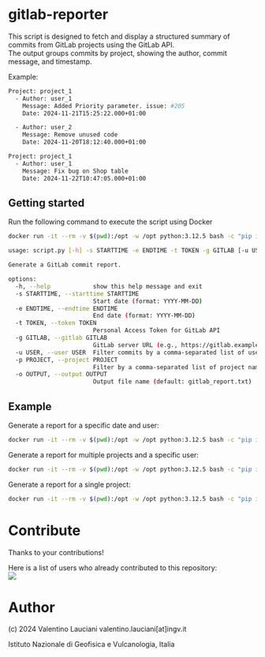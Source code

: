 # gitlab-reporter

This script is designed to fetch and display a structured summary of commits from GitLab projects using the GitLab API. \
The output groups commits by project, showing the author, commit message, and timestamp.

Example:
```sh
Project: project_1
  - Author: user_1
    Message: Added Priority parameter. issue: #205
    Date: 2024-11-21T15:25:22.000+01:00

  - Author: user_2
    Message: Remove unused code
    Date: 2024-11-20T18:12:40.000+01:00

Project: project_1
  - Author: user_1
    Message: Fix bug on Shop table
    Date: 2024-11-22T10:47:05.000+01:00
```

## Getting started

Run the following command to execute the script using Docker

```sh
docker run -it --rm -v $(pwd):/opt -w /opt python:3.12.5 bash -c "pip install -r requirements.txt && clear && python script.py --help"

usage: script.py [-h] -s STARTTIME -e ENDTIME -t TOKEN -g GITLAB [-u USER] [-p PROJECT] [-o OUTPUT]

Generate a GitLab commit report.

options:
  -h, --help            show this help message and exit
  -s STARTTIME, --starttime STARTTIME
                        Start date (format: YYYY-MM-DD)
  -e ENDTIME, --endtime ENDTIME
                        End date (format: YYYY-MM-DD)
  -t TOKEN, --token TOKEN
                        Personal Access Token for GitLab API
  -g GITLAB, --gitlab GITLAB
                        GitLab server URL (e.g., https://gitlab.example.com)
  -u USER, --user USER  Filter commits by a comma-separated list of users (author_name or author_email)
  -p PROJECT, --project PROJECT
                        Filter by a comma-separated list of project names
  -o OUTPUT, --output OUTPUT
                        Output file name (default: gitlab_report.txt)
```

## Example

Generate a report for a specific date and user:
```sh
docker run -it --rm -v $(pwd):/opt -w /opt python:3.12.5 bash -c "pip install -r requirements.txt && clear && python script.py -s 2024-11-22 -e 2024-11-22 -t <PERSONAL_ACCESS_TOKEN> -g https://gitlab.com -u mario.rossi@gmail.com"
```

Generate a report for multiple projects and a specific user:
```sh
docker run -it --rm -v $(pwd):/opt -w /opt python:3.12.5 bash -c "pip install -r requirements.txt && clear && python script.py -s 2024-11-22 -e 2024-11-22 -t <PERSONAL_ACCESS_TOKEN> -g https://gitlab.com -p proxysql,dante8 -u mario.rossi@gmail.com"
```

Generate a report for a single project:
```sh
docker run -it --rm -v $(pwd):/opt -w /opt python:3.12.5 bash -c "pip install -r requirements.txt && clear && python script.py -s 2024-11-22 -e 2024-11-22 -t <PERSONAL_ACCESS_TOKEN> -g https://gitlab.com -p bea"
```

# Contribute
Thanks to your contributions!

Here is a list of users who already contributed to this repository: \
<a href="https://github.com/vlauciani/gitlab-reporter/graphs/contributors">
  <img src="https://contrib.rocks/image?repo=vlauciani/gitlab-reporter" />
</a>

# Author
(c) 2024 Valentino Lauciani valentino.lauciani[at]ingv.it

Istituto Nazionale di Geofisica e Vulcanologia, Italia
